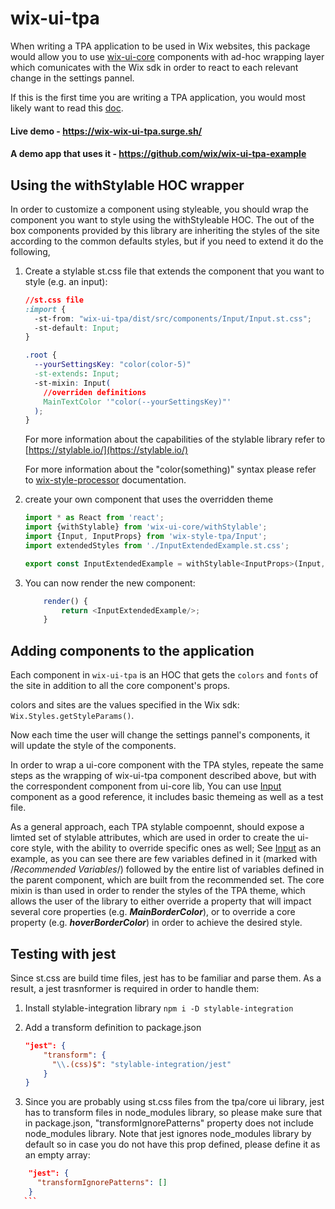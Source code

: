 # wix-ui-tpa

When writing a TPA application to be used in Wix websites, this package would allow you to use [wix-ui-core](https://github.com/wix/wix-ui/tree/master/packages/wix-ui-core) components with ad-hoc wrapping layer which comunicates with the Wix sdk in order to react to each relevant change in the settings pannel.

If this is the first time you are writing a TPA application, you would most likely want to read this [doc](https://dev.wix.com/).

#### Live demo - https://wix-wix-ui-tpa.surge.sh/
#### A demo app that uses it - https://github.com/wix/wix-ui-tpa-example

## Using the withStylable HOC wrapper

In order to customize a component using styleable, you should wrap the component you want to style using the withStyleable HOC.
The out of the box components provided by this library are inheriting the styles of the site according to the common defaults styles, but if you need to extend it do the following,

1. Create a stylable st.css file that extends the component that you want to style (e.g. an input):
    ```css
    //st.css file
    :import {
      -st-from: "wix-ui-tpa/dist/src/components/Input/Input.st.css";
      -st-default: Input;
    }

    .root {
      --yourSettingsKey: "color(color-5)"
      -st-extends: Input;
      -st-mixin: Input(
        //overriden definitions
        MainTextColor '"color(--yourSettingsKey)"'
      );
    }
    ```
    For more information about the capabilities of the stylable library refer to [https://stylable.io/](https://stylable.io/)
    
    For more information about the "color(something)" syntax please refer to [wix-style-processor](https://github.com/wix/wix-style-processor) documentation.


2. create your own component that uses the overridden theme
    ``` javascript
    import * as React from 'react';
    import {withStylable} from 'wix-ui-core/withStylable';
    import {Input, InputProps} from 'wix-style-tpa/Input';
    import extendedStyles from './InputExtendedExample.st.css';

    export const InputExtendedExample = withStylable<InputProps>(Input, extendedStyles, () => null);
    ```

3. You can now render the new component:
    ``` javascript
        render() {
            return <InputExtendedExample/>;
        }
    ```

## Adding components to the application

Each component in `wix-ui-tpa` is an HOC that gets the `colors` and `fonts` of the site in addition to all the core component's props.

colors and sites are the values specified in the Wix sdk: `Wix.Styles.getStyleParams()`.

Now each time the user will change the settings pannel's components, it will update the style of the components.

In order to wrap a ui-core component with the TPA styles, repeate the same steps as the wrapping of wix-ui-tpa component described above, but with the correspondent component from ui-core lib,
You can use [Input](./src/components/Input/index.tsx) component as a good reference, it includes basic themeing as well as a test file.

As a general approach, each TPA stylable compoennt, should expose a limted set of stylable attributes, which are used in order to create the ui-core style, with the ability to override specific ones as well;
See [Input](./src/components/Input/Input.st.css) as an example, as you can see there are few variables defined in it (marked with /*Recommended Variables*/) followed by the entire list of variables defined in the parent component, which are built from the recommended set. The core mixin is than used in order to render the styles of the TPA theme, which allows the user of the library to either override a property that will impact several core properties (e.g. ***MainBorderColor***), or to override a core property (e.g. ***hoverBorderColor***) in order to achieve the desired style.

## Testing with jest
Since st.css are build time files, jest has to be familiar and parse them.
As a result, a jest trasnformer is required in order to handle them:

1. Install stylable-integration library
    ```npm i -D stylable-integration```
2. Add a transform definition to package.json
    ``` json
    "jest": {
        "transform": {
          "\\.(css)$": "stylable-integration/jest"
        }
    }
    ```

3. Since you are probably using st.css files from the tpa/core ui library, jest has to transform files in node_modules library, so please make sure that in package.json, "transformIgnorePatterns" property does not include node_modules library.
  Note that jest ignores node_modules library by default so in case you do not have this prop defined, please define it as an empty array:
  ``` json
      "jest": {
        "transformIgnorePatterns": []
      }
     ```
